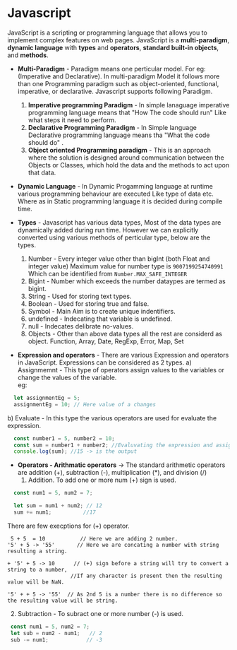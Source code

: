 # Javascript
JavaScript is a scripting or programming language that allows you to implement complex features on web pages.
JavaScript is a **multi-paradigm**, **dynamic language** with **types** and **operators**, **standard built-in objects**, and **methods**.

* **Multi-Paradigm** -  Paradigm means one perticular model. For eg: (Imperative and Declarative). In multi-paradigm Model it follows more than one Programming paradigm such as object-oriented, functional, imperative, or declarative.
  Javascript supports following Paradigm.
  1. **Imperative programming Paradigm** - In simple lanaguage imperative programming language means that "How The code should run" Like what steps it need to perform.
  2. **Declarative Programming Paradigm** - In Simple language Declarative programming language means tha "What the code should do" .
  3. **Object oriented Programming paradigm** - This is an approach where the solution is designed around communication between the Objects or Classes, which hold the data and the methods to act upon that data.
* **Dynamic Language** -  In Dynamic Progamming language at runtime various programming behaviour are executed Like type of data etc. Where as in Static programming language it is decided during compile time.
* **Types** - Javascript has various data types, Most of the data types are dynamically added during run time. However we can explicitly converted using various methods of perticular type,
below are the types. 
  1. Number - Every integer value other than bigInt (both Float and integer value) Maximum value for number type is `9007199254740991` Which can be identified from `Number.MAX_SAFE_INTEGER`
  2. Bigint - Number which exceeds the number dataypes are termed as bigint.
  3. String - Used for storing text types.
  4. Boolean - Used for storing true and false.
  5. Symbol - Main Aim is to create unique indentifiers.
  6. undefined - Indecating that variable is undefined.
  7. null - Indecates delibrate no-values.
  8. Objects - Other than above data types all the rest are considerd as object. Function, Array, Date, RegExp, Error, Map, Set

* **Expression and operators** - There are various Expression and operators in JavaScript. Expressions can be considered as 2 types. 
    a) Assignmemnt - This type of operators assign values to the variables or change the values of the variable. </br>
        eg:
```javascript
  let assignmentEg = 5;
  assignmentEg = 10; // Here value of a changes
```

   b) Evaluate - In this type the various operators are used for evaluate the expression.
```JavaScript
  const number1 = 5, number2 = 10;
  const sum = number1 + number2; //Evaluvating the expression and assigning the value
  console.log(sum); //15 -> is the output
```
* **Operators - Arithmatic operators** ->  The standard arithmetic operators are addition (+), subtraction (-), multiplication (*), and division (/)
  1. Addition. To add one or more num (+) sign is used.
```JavaScript
  const num1 = 5, num2 = 7;

  let sum = num1 + num2; // 12
  sum += num1;          //17
```
There are few execptions for (+) operator. 
```
 5 + 5  = 10           // Here we are adding 2 number.
'5' + 5 -> '55'       // Here we are concating a number with string resulting a string.

+ '5' + 5 -> 10      // (+) sign before a string will try to convert a string to a number,
                    //If any character is present then the resulting value will be NaN.

'5' + + 5 -> '55'  // As 2nd 5 is a number there is no difference so the resulting value will be string. 
```

 2. Subtraction - To subract one or more number (-) is used.
```JavaScript
 const num1 = 5, num2 = 7;
 let sub = num2 - num1;   // 2
 sub -= num1;            // -3
```
